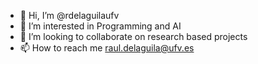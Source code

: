 - 👋 Hi, I’m @rdelaguilaufv
- 👀 I’m interested in Programming and AI
- 💞️ I’m looking to collaborate on research based projects
- 📫 How to reach me raul.delaguila@ufv.es


<!---
rdelaguilaufv/rdelaguilaufv is a ✨ special ✨ repository because its `README.md` (this file) appears on your GitHub profile.
You can click the Preview link to take a look at your changes.
--->
